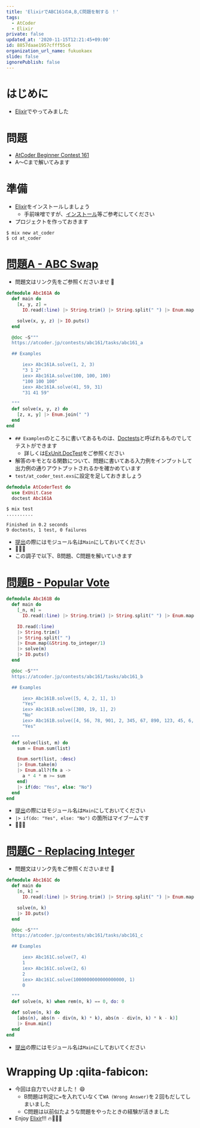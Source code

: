 ```yaml
---
title: 'ElixirでABC161のA,B,C問題を制する ！'
tags:
  - AtCoder
  - Elixir
private: false
updated_at: '2020-11-15T12:21:45+09:00'
id: 8857daae1957cfff55c6
organization_url_name: fukuokaex
slide: false
ignorePublish: false
---
```

# はじめに

- [Elixir](https://elixir-lang.org/)でやってみました


# 問題
- [AtCoder Beginner Contest 161](https://atcoder.jp/contests/abc161)
- A〜Cまで解いてみます

# 準備
- [Elixir](https://elixir-lang.org/)をインストールしましょう
    - 手前味噌ですが、[インストール](https://qiita.com/torifukukaiou/items/d04d0273749c41eb50af#0-%E3%82%A4%E3%83%B3%E3%82%B9%E3%83%88%E3%83%BC%E3%83%AB)等ご参考にしてください
- プロジェクトを作っておきます

```console
$ mix new at_coder
$ cd at_coder
```

# [問題A - ABC Swap](https://atcoder.jp/contests/abc161/tasks/abc161_a)
- 問題文はリンク先をご参照くださいませ :bow:

```elixir:lib/abc_161_a.ex
defmodule Abc161A do
  def main do
    [x, y, z] =
      IO.read(:line) |> String.trim() |> String.split(" ") |> Enum.map(&String.to_integer/1)

    solve(x, y, z) |> IO.puts()
  end

  @doc ~S"""
  https://atcoder.jp/contests/abc161/tasks/abc161_a

  ## Examples

      iex> Abc161A.solve(1, 2, 3)
      "3 1 2"
      iex> Abc161A.solve(100, 100, 100)
      "100 100 100"
      iex> Abc161A.solve(41, 59, 31)
      "31 41 59"

  """
  def solve(x, y, z) do
    [z, x, y] |> Enum.join(" ")
  end
end
```

- `## Examples`のところに書いてあるものは、[Doctests](https://elixir-lang.org/getting-started/mix-otp/docs-tests-and-with.html#doctests)と呼ばれるものでしてテストができます
    - 詳しくは[ExUnit.DocTest](https://hexdocs.pm/ex_unit/ExUnit.DocTest.html)をご参照ください
- 解答のキモとなる関数について、問題に書いてある入力例をインプットして出力例の通りアウトプットされるかを確かめています
- `test/at_coder_test.exs`に設定を足しておきましょう

```elixir:test/at_coder_test.exs
defmodule AtCoderTest do
  use ExUnit.Case
  doctest Abc161A
```

```console
$ mix test
..........

Finished in 0.2 seconds
9 doctests, 1 test, 0 failures
```

- [提出](https://atcoder.jp/contests/abc161/submissions/17259575)の際にはモジュール名は`Main`にしておいてください
- :tada::tada::tada:
- この調子で以下、B問題、C問題を解いていきます

# [問題B - Popular Vote](https://atcoder.jp/contests/abc161/tasks/abc161_b)

```elixir:lib/abc_161_b.ex
defmodule Abc161B do
  def main do
    [_n, m] =
      IO.read(:line) |> String.trim() |> String.split(" ") |> Enum.map(&String.to_integer/1)

    IO.read(:line)
    |> String.trim()
    |> String.split(" ")
    |> Enum.map(&String.to_integer/1)
    |> solve(m)
    |> IO.puts()
  end

  @doc ~S"""
  https://atcoder.jp/contests/abc161/tasks/abc161_b

  ## Examples

      iex> Abc161B.solve([5, 4, 2, 1], 1)
      "Yes"
      iex> Abc161B.solve([380, 19, 1], 2)
      "No"
      iex> Abc161B.solve([4, 56, 78, 901, 2, 345, 67, 890, 123, 45, 6, 789], 3)
      "Yes"

  """
  def solve(list, m) do
    sum = Enum.sum(list)

    Enum.sort(list, :desc)
    |> Enum.take(m)
    |> Enum.all?(fn a ->
      a * 4 * m >= sum
    end)
    |> if(do: "Yes", else: "No")
  end
end
```

- [提出](https://atcoder.jp/contests/abc161/submissions/17259514)の際にはモジュール名は`Main`にしておいてください
- `|> if(do: "Yes", else: "No")` の箇所はマイブームです
- :tada::tada::tada:


# [問題C - Replacing Integer](https://atcoder.jp/contests/abc161/submissions/17259514)
- 問題文はリンク先をご参照くださいませ :bow:


```elixir:lib/abc_161_c.ex
defmodule Abc161C do
  def main do
    [n, k] =
      IO.read(:line) |> String.trim() |> String.split(" ") |> Enum.map(&String.to_integer/1)

    solve(n, k)
    |> IO.puts()
  end

  @doc ~S"""
  https://atcoder.jp/contests/abc161/tasks/abc161_c

  ## Examples

      iex> Abc161C.solve(7, 4)
      1
      iex> Abc161C.solve(2, 6)
      2
      iex> Abc161C.solve(1000000000000000000, 1)
      0

  """
  def solve(n, k) when rem(n, k) == 0, do: 0

  def solve(n, k) do
    [abs(n), abs(n - div(n, k) * k), abs(n - div(n, k) * k - k)]
    |> Enum.min()
  end
end
```

- [提出](https://atcoder.jp/contests/abc161/submissions/17259277)の際にはモジュール名は`Main`にしておいてください


# Wrapping Up :qiita-fabicon: 
- 今回は自力でいけました！ :smile: 
    - B問題は判定に`=`を入れていなくて`WA (Wrong Answer)`を２回もだしてしまいました
    - C問題は以前似たような問題をやったときの経験が活きました
- Enjoy [Elixir](https://elixir-lang.org/)!!! :fire::rocket::rocket::rocket:
